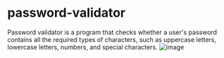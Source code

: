 # password-validator
Password validator is a program that checks whether a user's password contains all the required types of characters, such as uppercase letters, lowercase letters, numbers, and special characters.
![image](https://github.com/Bogi15/password-validator/assets/87603630/6f9fcba7-5a03-46df-a18f-7ce3f28f84d1)
